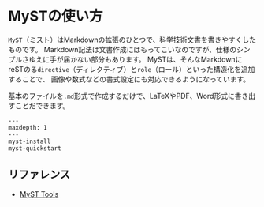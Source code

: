 # MySTの使い方

``MyST``（ミスト）はMarkdownの拡張のひとつで、科学技術文書を書きやすくしたものです。
Markdown記法は文書作成にはもってこいなのですが、仕様のシンプルさゆえに手が届かない部分もあります。
MySTは、そんなMarkdownにreSTのる``directive``（ディレクティブ）と``role``（ロール）といった構造化を追加することで、
画像や数式などの書式設定にも対応できるようになっています。

基本のファイルを``.md``形式で作成するだけで、LaTeXやPDF、Word形式に書き出すことだできます。

```{toctree}
---
maxdepth: 1
---
myst-install
myst-quickstart
```

## リファレンス

- [MyST Tools](https://myst-tools.org/)
